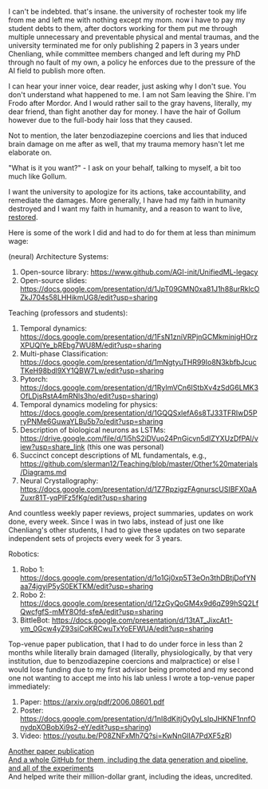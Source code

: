 I can't be indebted. that's insane. the university of rochester took my life from me and left me with nothing except my mom. now i have to pay my student debts to them, after doctors working for them put me through multiple unnecessary and preventable physical and mental traumas, and the university terminated me for only publishing 2 papers in 3 years under Chenliang, while committee members changed and left during my PhD through no fault of my own, a policy he enforces due to the pressure of the AI field to publish more often.

I can hear your inner voice, dear reader, just asking why I don't sue. You don't understand what happened to me. I am not Sam leaving the Shire. I'm Frodo after Mordor. And I would rather sail to the gray havens, literally, my dear friend, than fight another day for money. I have the hair of Gollum however due to the full-body hair loss that they caused.

Not to mention, the later benzodiazepine coercions and lies that induced brain damage on me after as well, that my trauma memory hasn't let me elaborate on.

"What is it you want?" - I ask on your behalf, talking to myself, a bit too much like Gollum.

I want the university to apologize for its actions, take accountability, and remediate the damages. More generally, I have had my faith in humanity destroyed and I want my faith in humanity, and a reason to want to live, [restored](https://github.com/slerman12/Help-me/blob/main/4-Faith.md).

Here is some of the work I did and had to do for them at less than minimum wage:

(neural) Architecture Systems:

1. Open-source library: https://www.github.com/AGI-init/UnifiedML-legacy
2. Open-source slides: https://docs.google.com/presentation/d/1JpT09GMN0xa81J1h88urRklcOZkJ704s58LHHikmUG8/edit?usp=sharing

Teaching (professors and students):

1. Temporal dynamics: https://docs.google.com/presentation/d/1FsN1zniVRPjnGCMkminigHOrzXPUQIYe_bREbg7WU8M/edit?usp=sharing
2. Multi-phase Classification: https://docs.google.com/presentation/d/1mNgtyuTHR99Io8N3kbfbJcucTKeH98bdl9XY1QBW7Lw/edit?usp=sharing
3. Pytorch: https://docs.google.com/presentation/d/1RylmVCn6IStbXv4zSdG6LMK3OfLDjsRstA4mRNls3ho/edit?usp=sharing)
4. Temporal dynamics modeling for physics: https://docs.google.com/presentation/d/1GQQSxlefA6s8TJ33TFRIwD5PryPNMe6GuwaYLBu5b7o/edit?usp=sharing
5. Description of biological neurons as LSTMs: https://drive.google.com/file/d/1i5hS2iDVuo24PnGicvn5dIZYXUzDfPAl/view?usp=share_link (this one was personal)
6. Succinct concept descriptions of ML fundamentals, e.g., https://github.com/slerman12/Teaching/blob/master/Other%20materials/Diagrams.md
7. Neural Crystallography: https://docs.google.com/presentation/d/1Z7RpzigzFAgnurscUSIBFX0aAZuxr81T-yqPIFz5fKg/edit?usp=sharing

And countless weekly paper reviews, project summaries, updates on work done, every week. Since I was in two labs, instead of just one like Chenliang's other students, I had to give these updates on two separate independent sets of projects every week for 3 years.

Robotics:

1. Robo 1: https://docs.google.com/presentation/d/1o1Gj0xp5T3eOn3thDBtjDofYNaa74jgyiP5yS0EKTKM/edit?usp=sharing
2. Robo 2: https://docs.google.com/presentation/d/12zGyQoGM4x9d6qZ99hSQ2LfQwcfgfS-mMY8Ofd-sfeA/edit?usp=sharing
3. BittleBot: https://docs.google.com/presentation/d/13tAT_JixcAt1-ym_0Gcw4yZ93siCoKRCwuTxYoEFWUA/edit?usp=sharing

Top-venue paper publication, that I had to do under force in less than 2 months while literally brain damaged (literally, physiologically, by that very institution, due to benzodiazepine coercions and malpractice) or else I would lose funding due to my first advisor being promoted and my second one not wanting to accept me into his lab unless I wrote a top-venue paper immediately:

1. Paper: https://arxiv.org/pdf/2006.08601.pdf
2. Poster: https://docs.google.com/presentation/d/1nI8dKitjOy0yLsIpJHKNF1nnfOnydpXOBobXi9s2-eY/edit?usp=sharing)
3. Video: https://youtu.be/P08ZNFxMh7Q?si=KwNnGlIA7PdXF5zR)

[Another paper publication](https://docs.google.com/presentation/d/1nZFXtz2hJQlAsiLW-nuxRDPh97-UAj_g7eN326vTL8k/edit?usp=sharing) </br>
[And a whole GitHub for them, including the data generation and pipeline, and all of the experiments](https://github.com/AGI-init/XRDs/tree/main) </br>
And helped write their million-dollar grant, including the ideas, uncredited.
